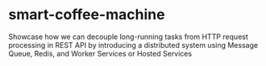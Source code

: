 # smart-coffee-machine
Showcase how we can decouple long-running tasks from HTTP request processing in REST API by introducing a distributed system using Message Queue, Redis, and Worker Services or Hosted Services
